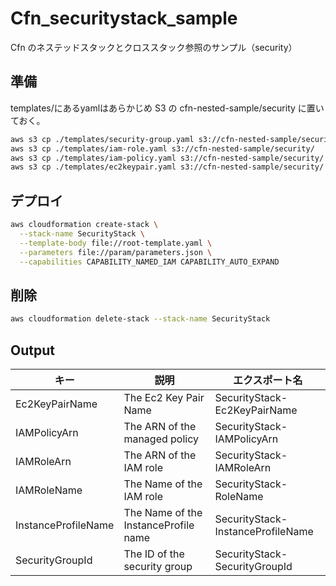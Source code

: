 # Cfn_securitystack_sample

Cfn のネステッドスタックとクロススタック参照のサンプル（security）

## 準備

templates/にあるyamlはあらかじめ S3 の cfn-nested-sample/security に置いておく。

```bash
aws s3 cp ./templates/security-group.yaml s3://cfn-nested-sample/security/
aws s3 cp ./templates/iam-role.yaml s3://cfn-nested-sample/security/
aws s3 cp ./templates/iam-policy.yaml s3://cfn-nested-sample/security/
aws s3 cp ./templates/ec2keypair.yaml s3://cfn-nested-sample/security/
```

## デプロイ

```bash
aws cloudformation create-stack \
  --stack-name SecurityStack \
  --template-body file://root-template.yaml \
  --parameters file://param/parameters.json \
  --capabilities CAPABILITY_NAMED_IAM CAPABILITY_AUTO_EXPAND
```

## 削除

```bash
aws cloudformation delete-stack --stack-name SecurityStack
```

## Output

| キー                | 説明                          | エクスポート名                    |
| ------------------- | ----------------------------- | --------------------------------- |
| Ec2KeyPairName      | The Ec2 Key Pair Name         | SecurityStack-Ec2KeyPairName      |
| IAMPolicyArn        | The ARN of the managed policy | SecurityStack-IAMPolicyArn        |
| IAMRoleArn          | The ARN of the IAM role       | SecurityStack-IAMRoleArn          |
| IAMRoleName         | The Name of the IAM role      | SecurityStack-RoleName            |
| InstanceProfileName | The Name of the InstanceProfile name      | SecurityStack-InstanceProfileName |
| SecurityGroupId     | The ID of the security group  | SecurityStack-SecurityGroupId     |
